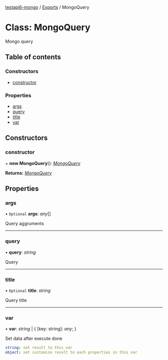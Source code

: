 [testapi6-mongo](../README.md) / [Exports](../modules.md) / MongoQuery

# Class: MongoQuery

Mongo query

## Table of contents

### Constructors

- [constructor](mongoquery.md#constructor)

### Properties

- [args](mongoquery.md#args)
- [query](mongoquery.md#query)
- [title](mongoquery.md#title)
- [var](mongoquery.md#var)

## Constructors

### constructor

\+ **new MongoQuery**(): [*MongoQuery*](mongoquery.md)

**Returns:** [*MongoQuery*](mongoquery.md)

## Properties

### args

• `Optional` **args**: *any*[]

Query aggruments

___

### query

• **query**: *string*

Query

___

### title

• `Optional` **title**: *string*

Query title

___

### var

• **var**: *string* \| { [key: string]: *any*;  }

Set data after execute done

```yaml
string: set result to this var
object: set customize result to each properties in this var
```

